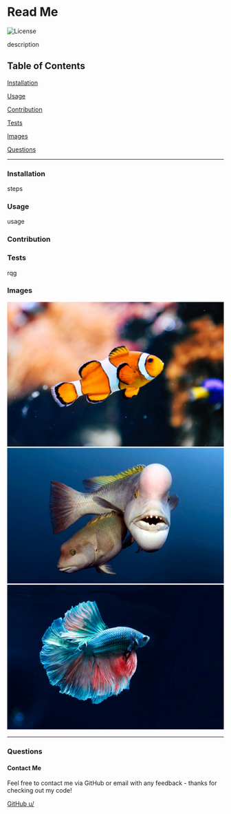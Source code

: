 
# Read Me
![License](https://img.shields.io/badge/license-Other-orange)

description

## Table of Contents

[Installation](#installation)

[Usage](#usage)

[Contribution](#contribution)

[Tests](#tests)

[Images](#images)

[Questions](#questions)

----

<a name="installation"></a>
### Installation

steps

<a name="usage"></a>
### Usage

usage

<a name="contribution"></a>
### Contribution



<a name="tests"></a>
### Tests

rqg

<a name="images"></a>
### Images

![image](./assets/images/fish-01.jpg) 
![image](./assets/images/fish-02.jpg) 
![image](./assets/images/fish-03.jpg) 


----

<a name="questions"></a>
### Questions
#### Contact Me

Feel free to contact me via GitHub or email with any feedback - thanks for checking out my code!

[GitHub u/](https://github.com/)

